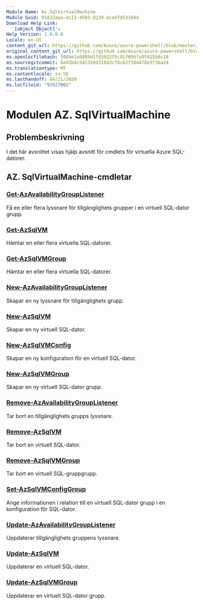 ```yaml
---
Module Name: Az.SqlVirtualMachine
Module Guid: 91832aaa-dc11-4583-8239-bce5fd531604
Download Help Link:
  '[object Object]': 
Help Version: 1.0.0.0
Locale: en-US
content_git_url: https://github.com/Azure/azure-powershell/blob/master/src/SqlVirtualMachine/SqlVirtualMachine/help/Az.SqlVirtualMachine.md
original_content_git_url: https://github.com/Azure/azure-powershell/blob/master/src/SqlVirtualMachine/SqlVirtualMachine/help/Az.SqlVirtualMachine.md
ms.openlocfilehash: 5084e1a9889d17d3932f5c91f056fa9f415b8c18
ms.sourcegitcommit: 6a91b4c545350d316d3cf8c62f384478e3f3ba24
ms.translationtype: MT
ms.contentlocale: sv-SE
ms.lasthandoff: 04/21/2020
ms.locfileid: "93927002"
---
```

# Modulen AZ. SqlVirtualMachine
## Problembeskrivning
I det här avsnittet visas hjälp avsnitt för cmdlets för virtuella Azure SQL-datorer.

## AZ. SqlVirtualMachine-cmdletar
### [Get-AzAvailabilityGroupListener](Get-AzAvailabilityGroupListener.md)
Få en eller flera lyssnare för tillgänglighets grupper i en virtuell SQL-dator grupp.

### [Get-AzSqlVM](Get-AzSqlVM.md)
Hämtar en eller flera virtuella SQL-datorer.

### [Get-AzSqlVMGroup](Get-AzSqlVMGroup.md)
Hämtar en eller flera virtuella SQL-datorer.

### [New-AzAvailabilityGroupListener](New-AzAvailabilityGroupListener.md)
Skapar en ny lyssnare för tillgänglighets grupp.

### [New-AzSqlVM](New-AzSqlVM.md)
Skapar en ny virtuell SQL-dator.

### [New-AzSqlVMConfig](New-AzSqlVMConfig.md)
Skapar en ny konfiguration för en virtuell SQL-dator.

### [New-AzSqlVMGroup](New-AzSqlVMGroup.md)
Skapar en ny virtuell SQL-dator grupp.

### [Remove-AzAvailabilityGroupListener](Remove-AzAvailabilityGroupListener.md)
Tar bort en tillgänglighets grupps lyssnare.

### [Remove-AzSqlVM](Remove-AzSqlVM.md)
Tar bort en virtuell SQL-dator.

### [Remove-AzSqlVMGroup](Remove-AzSqlVMGroup.md)
Tar bort en virtuell SQL-gruppgrupp.

### [Set-AzSqlVMConfigGroup](Set-AzSqlVMConfigGroup.md)
Ange informationen i relation till en virtuell SQL-dator grupp i en konfiguration för SQL-dator.

### [Update-AzAvailabilityGroupListener](Update-AzAvailabilityGroupListener.md)
Uppdaterar tillgänglighets gruppens lyssnare.

### [Update-AzSqlVM](Update-AzSqlVM.md)
Uppdaterar en virtuell SQL-dator.

### [Update-AzSqlVMGroup](Update-AzSqlVMGroup.md)
Uppdaterar en virtuell SQL-dator grupp.

